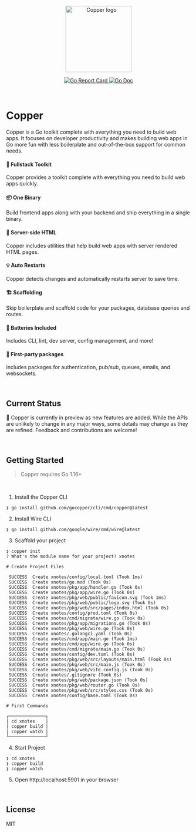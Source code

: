<p align="center">
  <a href="https://gocopper.dev" target="_blank" rel="noopener noreferrer">
    <img width="180" src="https://gocopper.dev/static/logo.svg" alt="Copper logo">
  </a>
</p>

<p align="center">
    <a href="https://goreportcard.com/report/github.com/gocopper/copper" target="_blank" rel="noopener noreferrer"> 
        <img src="https://goreportcard.com/badge/github.com/gocopper/copper" alt="Go Report Card">
    </a>
    <a href="https://pkg.go.dev/github.com/gocopper/copper"  target="_blank" rel="noopener noreferrer">
        <img src="https://pkg.go.dev/badge/github.com/gocopper/copper?status.svg" alt="Go Doc">
    </a>
</p>

<br />

# Copper

<p>
Copper is a Go toolkit complete with everything you need to build web apps. It focuses on developer productivity and makes building web apps in Go more fun with less boilerplate and out-of-the-box support for common needs.
</p>

#### 🚀 Fullstack Toolkit
<p>Copper provides a toolkit complete with everything you need to build web apps quickly.</p>


#### 📦 One Binary
<p>Build frontend apps along with your backend and ship everything in a single binary.</p>


#### 📝 Server-side HTML
<p>Copper includes utilities that help build web apps with server rendered HTML pages.</p>

#### 💡 Auto Restarts
<p>Copper detects changes and automatically restarts server to save time.</p>

#### 🏗 Scaffolding
<p>Skip boilerplate and scaffold code for your packages, database queries and routes.</p>

#### 🔋 Batteries Included
<p>Includes CLI, lint, dev server, config management, and more!</p>

#### 🔩 First-party packages
<p>Includes packages for authentication, pub/sub, queues, emails, and websockets.</p>


<br />

## Current Status

💎️ Copper is currently in preview as new features are added. While the APIs are unlikely to change in any major ways, some details may change as they are refined. Feedback and contributions are welcome! 

<br />

## Getting Started

> Copper requires Go 1.16+

<br  />

1. Install the Copper CLI
```
❯ go install github.com/gocopper/cli/cmd/copper@latest
```

2. Install Wire CLI
```
❯ go install github.com/google/wire/cmd/wire@latest
```

3. Scaffold your project
```
❯ copper init
? What's the module name for your project? xnotes

# Create Project Files

 SUCCESS  Create xnotes/config/local.toml (Took 1ms)
 SUCCESS  Create xnotes/go.mod (Took 0s)
 SUCCESS  Create xnotes/pkg/app/handler.go (Took 0s)
 SUCCESS  Create xnotes/pkg/app/wire.go (Took 0s)
 SUCCESS  Create xnotes/pkg/web/public/favicon.svg (Took 1ms)
 SUCCESS  Create xnotes/pkg/web/public/logo.svg (Took 0s)
 SUCCESS  Create xnotes/pkg/web/src/pages/index.html (Took 0s)
 SUCCESS  Create xnotes/config/prod.toml (Took 0s)
 SUCCESS  Create xnotes/cmd/migrate/wire.go (Took 0s)
 SUCCESS  Create xnotes/pkg/app/migrations.go (Took 0s)
 SUCCESS  Create xnotes/pkg/web/wire.go (Took 0s)
 SUCCESS  Create xnotes/.golangci.yaml (Took 0s)
 SUCCESS  Create xnotes/cmd/app/main.go (Took 1ms)
 SUCCESS  Create xnotes/cmd/app/wire.go (Took 0s)
 SUCCESS  Create xnotes/cmd/migrate/main.go (Took 0s)
 SUCCESS  Create xnotes/config/dev.toml (Took 0s)
 SUCCESS  Create xnotes/pkg/web/src/layouts/main.html (Took 0s)
 SUCCESS  Create xnotes/pkg/web/src/main.js (Took 0s)
 SUCCESS  Create xnotes/pkg/web/vite.config.js (Took 0s)
 SUCCESS  Create xnotes/.gitignore (Took 0s)
 SUCCESS  Create xnotes/pkg/web/package.json (Took 0s)
 SUCCESS  Create xnotes/pkg/web/router.go (Took 0s)
 SUCCESS  Create xnotes/pkg/web/src/styles.css (Took 0s)
 SUCCESS  Create xnotes/config/base.toml (Took 0s)

# First Commands

┌──────────────┐
| cd xnotes    |
| copper build |
| copper watch |
└──────────────┘
```

4. Start Project
```cgo
❯ cd xnotes
❯ copper build
❯ copper watch
```

5. Open http://localhost:5901 in your browser

<br />

## License
MIT
